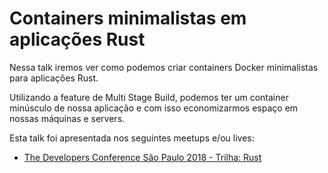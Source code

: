 # Containers minimalistas em aplicações Rust

Nessa talk iremos ver como podemos criar containers Docker minimalistas para aplicações Rust.

Utilizando a feature de Multi Stage Build, podemos ter um container minúsculo de nossa aplicação e com isso economizarmos espaço em nossas máquinas e servers.

Esta talk foi apresentada nos seguintes meetups e/ou lives:

- [The Developers Conference São Paulo 2018 - Trilha: Rust](http://www.thedevelopersconference.com.br/tdc/2018/saopaulo/trilha-rust)